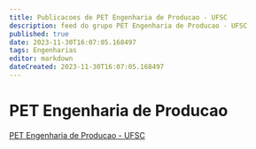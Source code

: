 ```yaml
---
title: Publicacoes de PET Engenharia de Producao - UFSC
description: feed do grupo PET Engenharia de Producao - UFSC
published: true
date: 2023-11-30T16:07:05.168497
tags: Engenharias
editor: markdown
dateCreated: 2023-11-30T16:07:05.168497
---
```


# PET Engenharia de Producao
[PET Engenharia de Producao - UFSC](/grupo/78PETEngenhariadeProducaoUFSC.md)